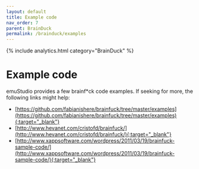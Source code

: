 ```yaml
---
layout: default
title: Example code
nav_order: 7
parent: BrainDuck
permalink: /brainduck/examples
---
```


{% include analytics.html category="BrainDuck" %}

# Example code

emuStudio provides a few brainf*ck code examples. If seeking for more, the following links might help:

- [https://github.com/fabianishere/brainfuck/tree/master/examples](https://github.com/fabianishere/brainfuck/tree/master/examples){:target="_blank"}
- [http://www.hevanet.com/cristofd/brainfuck/](http://www.hevanet.com/cristofd/brainfuck/){:target="_blank"}
- [http://www.xappsoftware.com/wordpress/2011/03/19/brainfuck-sample-code/](http://www.xappsoftware.com/wordpress/2011/03/19/brainfuck-sample-code/){:target="_blank"}
 